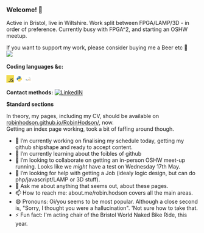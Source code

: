 ### Welcome! 👋

Active in Bristol, live in Wiltshire. Work split between FPGA/LAMP/3D - in order of preference. Currently busy with FPGA^2, and starting an OSHW meetup.

If you want to support my work, please consider buying me a Beer etc 🍻
<br/><a href="https://www.buymeacoffee.com/robin.hodson"><img src="https://img.buymeacoffee.com/button-api/?text=Buy+me+a+Beer&emoji=🍻&slug=robin.hodson&button_colour=FF5F5F&font_colour=ffffff&font_family=Arial&outline_colour=000000&coffee_colour=FFDD00" /></a>

**Coding languages &c:**

<code><img height="20" src="https://raw.githubusercontent.com/github/explore/80688e429a7d4ef2fca1e82350fe8e3517d3494d/topics/javascript/javascript.png"></code>
<code><img height="20" src="https://raw.githubusercontent.com/github/explore/80688e429a7d4ef2fca1e82350fe8e3517d3494d/topics/python/python.png"></code>
<code><img height="20" src="https://raw.githubusercontent.com/github/explore/80688e429a7d4ef2fca1e82350fe8e3517d3494d/topics/mysql/mysql.png"></code>

**Contact methods:**
<a href="https://www.linkedin.com/in/robinhodson">
<img alt="LinkedIN" width="22" src="https://raw.githubusercontent.com/peterthehan/peterthehan/master/assets/linkedin.svg" />
</a>

**Standard sections**

In theory, my pages, including my CV, should be available on <a href="https://robinhodson.github.io/RobinHodson/">robinhodson.github.io/RobinHodson/</A>, now.
<br/>Getting an index page working, took a bit of faffing around though.

<!--
**RobinHodson/RobinHodson** is a ✨ _special_ ✨ repository because its `README.md` (this file) appears on your GitHub profile.
-->

- 🔭 I’m currently working on finalising my schedule today, getting my github shipshape and ready to accept content.
- 🌱 I’m currently learning about the foibles of github
- 👯 I’m looking to collaborate on getting an in-person OSHW meet-up running. Looks like we *might* have a test on Wednesday 17th May.
- 🤔 I’m looking for help with getting a Job (idealy logic design, but can do php/javascript/LAMP or 3D stuff).
- 💬 Ask me about anything that seems out, about these pages.
- 📫 How to reach me: about.me/robin.hodson covers all the main areas.
- 😄 Pronouns: Oi/you seems to be most popular. Although a close second is, "Sorry, I thought you were a hallucination". 'Not sure how to take that.
- ⚡ Fun fact: I'm acting chair of the Bristol World Naked Bike Ride, this year.

